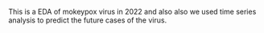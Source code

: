 This is a EDA of mokeypox virus in 2022 and also also we used time series analysis to predict the future cases of the virus.
